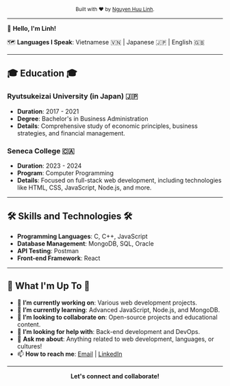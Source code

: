
<div align="center">
  <sub>Built with ❤️ by <a href="https://www.linkedin.com/in/huu-linh-nguyen-96003a233/">Nguyen Huu Linh</a>.
</div>

---

👋 **Hello, I'm Linh!**

🗺 **Languages I Speak**: Vietnamese 🇻🇳 | Japanese 🇯🇵 | English 🇬🇧

---

## 🎓 Education 🎓

### Ryutsukeizai University (in Japan) 🇯🇵
- **Duration**: 2017 - 2021
- **Degree**: Bachelor's in Business Administration
- **Details**: Comprehensive study of economic principles, business strategies, and financial management.

### Seneca College 🇨🇦
- **Duration**: 2023 - 2024
- **Program**: Computer Programming
- **Details**: Focused on full-stack web development, including technologies like HTML, CSS, JavaScript, Node.js, and more.

---

## 🛠 Skills and Technologies 🛠

- **Programming Languages**: C, C++, JavaScript
- **Database Management**: MongoDB, SQL, Oracle
- **API Testing**: Postman
- **Front-end Framework**: React

---

## 🌟 What I'm Up To 🌟

- 🔭 **I’m currently working on**: Various web development projects.
- 🌱 **I’m currently learning**: Advanced JavaScript, Node.js, and MongoDB.
- 🤝 **I’m looking to collaborate on**: Open-source projects and educational content.
- 🤔 **I’m looking for help with**: Back-end development and DevOps.
- 💬 **Ask me about**: Anything related to web development, languages, or cultures!
- 📫 **How to reach me**: [Email](mailto:linh.nghuu3110@gmail.com) | [LinkedIn](https://www.linkedin.com/in/huu-linh-nguyen-96003a233/)

---

<div align="center">
  <strong>Let's connect and collaborate!</strong>
</div>
